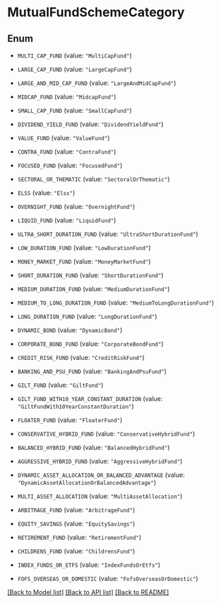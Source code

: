 # MutualFundSchemeCategory

## Enum


* `MULTI_CAP_FUND` (value: `"MultiCapFund"`)

* `LARGE_CAP_FUND` (value: `"LargeCapFund"`)

* `LARGE_AND_MID_CAP_FUND` (value: `"LargeAndMidCapFund"`)

* `MIDCAP_FUND` (value: `"MidcapFund"`)

* `SMALL_CAP_FUND` (value: `"SmallCapFund"`)

* `DIVIDEND_YIELD_FUND` (value: `"DividendYieldFund"`)

* `VALUE_FUND` (value: `"ValueFund"`)

* `CONTRA_FUND` (value: `"ContraFund"`)

* `FOCUSED_FUND` (value: `"FocusedFund"`)

* `SECTORAL_OR_THEMATIC` (value: `"SectoralOrThematic"`)

* `ELSS` (value: `"Elss"`)

* `OVERNIGHT_FUND` (value: `"OvernightFund"`)

* `LIQUID_FUND` (value: `"LiquidFund"`)

* `ULTRA_SHORT_DURATION_FUND` (value: `"UltraShortDurationFund"`)

* `LOW_DURATION_FUND` (value: `"LowDurationFund"`)

* `MONEY_MARKET_FUND` (value: `"MoneyMarketFund"`)

* `SHORT_DURATION_FUND` (value: `"ShortDurationFund"`)

* `MEDIUM_DURATION_FUND` (value: `"MediumDurationFund"`)

* `MEDIUM_TO_LONG_DURATION_FUND` (value: `"MediumToLongDurationFund"`)

* `LONG_DURATION_FUND` (value: `"LongDurationFund"`)

* `DYNAMIC_BOND` (value: `"DynamicBond"`)

* `CORPORATE_BOND_FUND` (value: `"CorporateBondFund"`)

* `CREDIT_RISK_FUND` (value: `"CreditRiskFund"`)

* `BANKING_AND_PSU_FUND` (value: `"BankingAndPsuFund"`)

* `GILT_FUND` (value: `"GiltFund"`)

* `GILT_FUND_WITH10_YEAR_CONSTANT_DURATION` (value: `"GiltFundWith10YearConstantDuration"`)

* `FLOATER_FUND` (value: `"FloaterFund"`)

* `CONSERVATIVE_HYBRID_FUND` (value: `"ConservativeHybridFund"`)

* `BALANCED_HYBRID_FUND` (value: `"BalancedHybridFund"`)

* `AGGRESSIVE_HYBRID_FUND` (value: `"AggressiveHybridFund"`)

* `DYNAMIC_ASSET_ALLOCATION_OR_BALANCED_ADVANTAGE` (value: `"DynamicAssetAllocationOrBalancedAdvantage"`)

* `MULTI_ASSET_ALLOCATION` (value: `"MultiAssetAllocation"`)

* `ARBITRAGE_FUND` (value: `"ArbitrageFund"`)

* `EQUITY_SAVINGS` (value: `"EquitySavings"`)

* `RETIREMENT_FUND` (value: `"RetirementFund"`)

* `CHILDRENS_FUND` (value: `"ChildrensFund"`)

* `INDEX_FUNDS_OR_ETFS` (value: `"IndexFundsOrEtfs"`)

* `FOFS_OVERSEAS_OR_DOMESTIC` (value: `"FofsOverseasOrDomestic"`)


[[Back to Model list]](../README.md#documentation-for-models) [[Back to API list]](../README.md#documentation-for-api-endpoints) [[Back to README]](../README.md)


